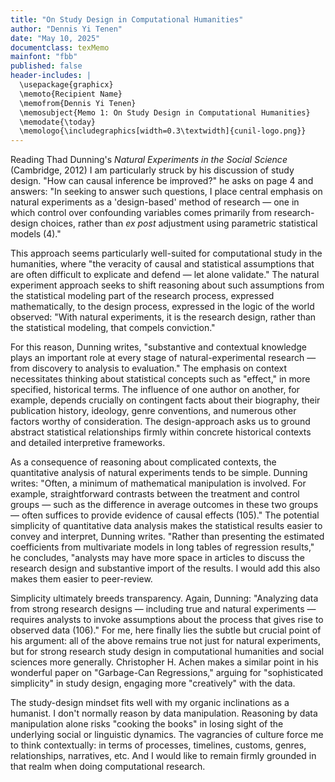 ```yaml
---
title: "On Study Design in Computational Humanities"
author: "Dennis Yi Tenen"
date: "May 10, 2025"
documentclass: texMemo
mainfont: "fbb"
published: false
header-includes: |
  \usepackage{graphicx}
  \memoto{Recipient Name}
  \memofrom{Dennis Yi Tenen}
  \memosubject{Memo 1: On Study Design in Computational Humanities}
  \memodate{\today}
  \memologo{\includegraphics[width=0.3\textwidth]{cunil-logo.png}}
---
```


Reading Thad Dunning's *Natural Experiments in the Social Science* (Cambridge, 2012) I am
particularly struck by his discussion of study design. "How can causal inference be improved?"
he asks on page 4 and answers: "In seeking to answer such questions, I place central emphasis
on natural experiments as a 'design-based' method of research — one in which control over
confounding variables comes primarily from research-design choices, rather than *ex post*
adjustment using parametric statistical models (4)."

This approach seems particularly well-suited for computational study in the humanities, where
"the veracity of causal and statistical assumptions that are often difficult to explicate
and defend — let alone validate." The natural experiment approach seeks to shift reasoning
about such assumptions from the statistical modeling part of the research process, expressed
mathematically, to the design process, expressed in the logic of the world observed: "With
natural experiments, it is the research design, rather than the statistical modeling, that
compels conviction."

For this reason, Dunning writes, "substantive and contextual knowledge plays an important role
at every stage of natural-experimental research — from discovery to analysis to evaluation."
The emphasis on context necessitates thinking about statistical concepts such as "effect," in
more specified, historical terms. The influence of one author on another, for example, depends
crucially on contingent facts about their biography, their publication history, ideology, genre
conventions, and numerous other factors worthy of consideration. The design-approach asks us
to ground abstract statistical relationships firmly within concrete historical contexts and
detailed interpretive frameworks.

As a consequence of reasoning about complicated contexts, the quantitative analysis of natural
experiments tends to be simple. Dunning writes: "Often, a minimum of mathematical manipulation
is involved. For example, straightforward contrasts between the treatment and control groups
— such as the difference in average outcomes in these two groups — often suffices to provide
evidence of causal effects (105)." The potential simplicity of quantitative data analysis makes
the statistical results easier to convey and interpret, Dunning writes. "Rather than presenting
the estimated coefficients from multivariate models in long tables of regression results,"
he concludes, "analysts may have more space in articles to discuss the research design and
substantive import of the results. I would add this also makes them easier to peer-review.

Simplicity ultimately breeds transparency. Again, Dunning: "Analyzing data from strong research
designs — including true and natural experiments — requires analysts to invoke assumptions
about the process that gives rise to observed data (106)." For me, here finally lies the
subtle but crucial point of his argument: all of the above remains true not just for natural
experiments, but for strong research study design in computational humanities and social
sciences more generally. Christopher H. Achen makes a similar point in his wonderful paper on
"Garbage-Can Regressions," arguing for "sophisticated simplicity" in study design, engaging
more "creatively" with the data.

The study-design mindset fits well with my organic inclinations as a humanist. I don't
normally reason by data manipulation. Reasoning by data manipulation alone risks "cooking the
books" in losing sight of the underlying social or linguistic dynamics. The vagrancies of
culture force me to think contextually: in terms of processes, timelines, customs, genres,
relationships, narratives, etc. And I would like to remain firmly grounded in that realm when
doing computational research.
